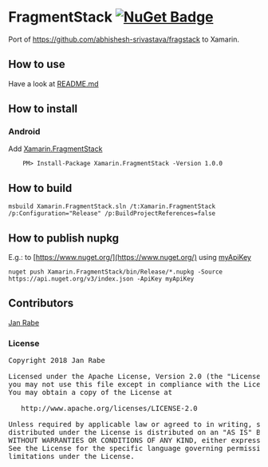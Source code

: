 # FragmentStack [![NuGet Badge](https://buildstats.info/nuget/Xamarin.FragmentStack)](https://www.nuget.org/packages/Xamarin.FragmentStack/) 

Port of https://github.com/abhishesh-srivastava/fragstack to Xamarin.

## How to use

Have a look at [README.md](https://github.com/abhishesh-srivastava/fragstack/blob/master/README.md)

## How to install

### Android

Add [Xamarin.FragmentStack](https://www.nuget.org/packages/Xamarin.FragmentStack)

        PM> Install-Package Xamarin.FragmentStack -Version 1.0.0

## How to build

    msbuild Xamarin.FragmentStack.sln /t:Xamarin.FragmentStack /p:Configuration="Release" /p:BuildProjectReferences=false

## How to publish nupkg

E.g.: to [https://www.nuget.org/](https://www.nuget.org/) using [myApiKey](https://www.nuget.org/account/apikeys)

    nuget push Xamarin.FragmentStack/bin/Release/*.nupkg -Source https://api.nuget.org/v3/index.json -ApiKey myApiKey

## Contributors

[Jan Rabe](jan.rabe@kibotu.net)

### License
<pre>
Copyright 2018 Jan Rabe

Licensed under the Apache License, Version 2.0 (the "License");
you may not use this file except in compliance with the License.
You may obtain a copy of the License at

   http://www.apache.org/licenses/LICENSE-2.0

Unless required by applicable law or agreed to in writing, software
distributed under the License is distributed on an "AS IS" BASIS,
WITHOUT WARRANTIES OR CONDITIONS OF ANY KIND, either express or implied.
See the License for the specific language governing permissions and
limitations under the License.
</pre>

